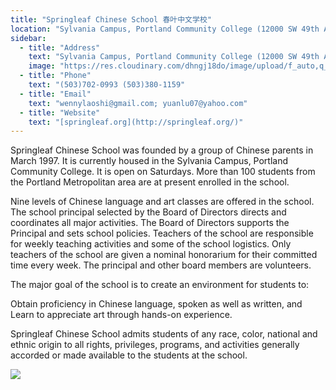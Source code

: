 ```yaml
---
title: "Springleaf Chinese School 春叶中文学校"
location: "Sylvania Campus, Portland Community College (12000 SW 49th Ave.)"
sidebar:
  - title: "Address"
    text: "Sylvania Campus, Portland Community College (12000 SW 49th Ave.)"
    image: "https://res.cloudinary.com/dhngj18do/image/upload/f_auto,q_auto/v1/images/activities/springleafLogo_y2p3bwe0abrxvgqp1kid"
  - title: "Phone"
    text: "(503)702-0993 (503)380-1159"
  - title: "Email"
    text: "wennylaoshi@gmail.com; yuanlu07@yahoo.com"
  - title: "Website"
    text: "[springleaf.org](http://springleaf.org/)"
---
```


Springleaf Chinese School was founded by a group of Chinese parents in March 1997. It is currently housed in the Sylvania Campus, Portland   Community College. It is open on Saturdays. More than 100 students from the Portland Metropolitan area are at present enrolled in the school.

Nine levels of Chinese language and art classes are offered in the school. The school principal selected by the Board of Directors directs and coordinates all major activities. The Board of Directors supports the Principal and sets school policies. Teachers of the school are responsible for weekly teaching activities and some of the school logistics. Only teachers of the school are given a nominal honorarium for their committed time every week. The principal and other board members are volunteers.

The major goal of the school is to create an environment for students to:

Obtain proficiency in Chinese language, spoken as well as written, and
Learn to appreciate art through hands-on experience.

Springleaf Chinese School admits students of any race, color, national and ethnic origin to all rights, privileges, programs, and activities generally accorded or made available to the students at the school.

![](https://res.cloudinary.com/dhngj18do/image/upload/f_auto,q_auto/v1/images/activities/springleafpic_yjsbmgjo0hxhrleefg1v)
